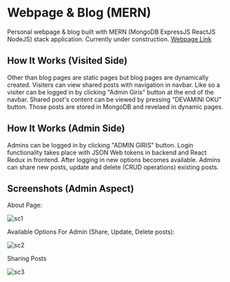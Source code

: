 # Webpage & Blog (MERN)
Personal webpage & blog built with MERN (MongoDB ExpressJS ReactJS NodeJS) stack application. Currently under construction.
[Webpage Link](https://talhabayburtlu.herokuapp.com/blog)

## How It Works (Visited Side)
Other than blog pages are static pages but blog pages are dynamically created. Visiters can view shared posts with navigation in navbar.
Like so a visiter can be logged in by clicking "Admin Giris" button at the end of the navbar. Shared post's content can be viewed by pressing "DEVAMINI OKU" button.
Those posts are stored in MongoDB and revelaed in dynamic pages.

## How It Works (Admin Side)
Admins can be logged in by clicking "ADMIN GIRIS" button. Login functionality takes place with JSON Web tokens in backend and React Redux in frontend. 
After logging in new options becomes available. Admins can share new posts, update and delete (CRUD operations) existing posts.

## Screenshots (Admin Aspect)

About Page:

![sc1](https://i.ibb.co/xH9mf0f/screencapture-talhabayburtlu-herokuapp-hakkimda-2020-09-21-15-28-07.png)

Available Options For Admin (Share, Update, Delete posts):

![sc2](https://i.ibb.co/KwqqS6z/screencapture-talhabayburtlu-herokuapp-blog-2020-09-21-15-29-50.png)

Sharing Posts

![sc3](https://i.ibb.co/jzcRyzh/screencapture-talhabayburtlu-herokuapp-blog-post-share-2-1-2020-09-21-15-30-51.png)
